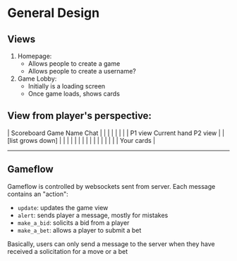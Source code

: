 # General Design

## Views

1. Homepage:
   - Allows people to create a game
   - Allows people to create a username?
2. Game Lobby:
   - Initially is a loading screen
   - Once game loads, shows cards

## View from player's perspective:

| Scoreboard Game Name Chat |
| |
| |
| |
| P1 view Current hand P2 view |
| [list grows down] |
| |
| |
| |
| |
| |
| |
| |
| Your cards |

---

## Gameflow

Gameflow is controlled by websockets sent from server.
Each message contains an "action":

- `update`: updates the game view
- `alert`: sends player a message, mostly for mistakes
- `make_a_bid`: solicits a bid from a player
- `make_a_bet`: allows a player to submit a bet

Basically, users can only send a message to the server when they have received a solicitation for a move or a bet
